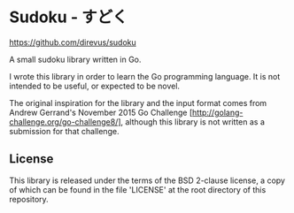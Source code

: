 Sudoku - すどく
======

https://github.com/direvus/sudoku

A small sudoku library written in Go.

I wrote this library in order to learn the Go programming language.  It is not
intended to be useful, or expected to be novel.

The original inspiration for the library and the input format comes from
Andrew Gerrand's November 2015 Go Challenge
[http://golang-challenge.org/go-challenge8/], although this library is not
written as a submission for that challenge.

License
-------

This library is released under the terms of the BSD 2-clause license, a copy of
which can be found in the file 'LICENSE' at the root directory of this
repository.
